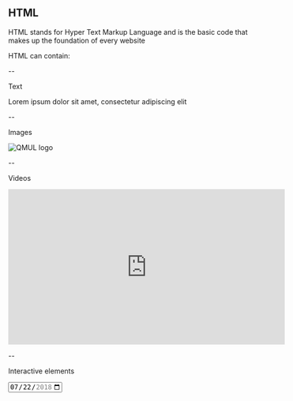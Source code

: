 ## HTML

HTML stands for Hyper Text Markup Language and  is the basic code that makes up the foundation of every website

HTML can contain:

--

Text

Lorem ipsum dolor sit amet, consectetur adipiscing elit

--

Images

![QMUL logo](https://www.qmul.ac.uk/media/ow-assets/assets/icons/qm-logo-white.svg)

--

Videos

<iframe width="560" height="315" src="https://www.youtube.com/embed/jNQbQHwP4SA" frameborder="0" allow="accelerometer; autoplay; encrypted-media; gyroscope; picture-in-picture" allowfullscreen></iframe>

--

Interactive elements

<input type="date" id="start" name="trip-start" value="2018-07-22" min="2018-01-01" max="2018-12-31" />
